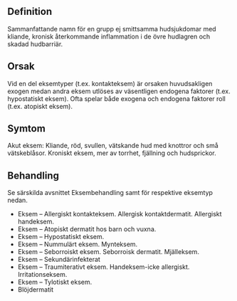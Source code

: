 ## Definition

Sammanfattande namn för en grupp ej smittsamma hudsjukdomar med kliande, kronisk återkommande inflammation i de övre hudlagren och skadad hudbarriär.

## Orsak

Vid en del eksemtyper (t.ex. kontakteksem) är orsaken huvudsakligen exogen medan andra eksem utlöses av väsentligen endogena faktorer (t.ex. hypostatiskt eksem). Ofta spelar både exogena och endogena faktorer roll (t.ex. atopiskt eksem).

## Symtom

Akut eksem: Kliande, röd, svullen, vätskande hud med knottror och små vätskeblåsor. Kroniskt eksem, mer av torrhet, fjällning och hudsprickor.

## Behandling

Se särskilda avsnittet Eksembehandling samt för respektive eksemtyp nedan.
- Eksem – Allergiskt kontakteksem. Allergisk kontaktdermatit. Allergiskt handeksem.
- Eksem – Atopiskt dermatit hos barn och vuxna.
- Eksem – Hypostatiskt eksem.
- Eksem – Nummulärt eksem. Mynteksem.
- Eksem – Seborroiskt eksem. Seborroisk dermatit. Mjälleksem.
- Eksem – Sekundärinfekterat
- Eksem – Traumiterativt eksem. Handeksem-icke allergiskt. Irritationseksem.
- Eksem – Tylotiskt eksem.
- Blöjdermatit

